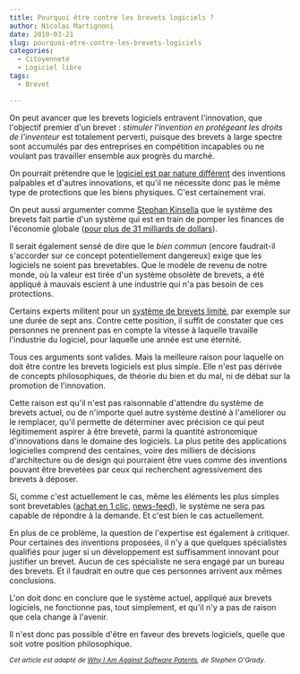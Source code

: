 ```yaml
---
title: Pourquoi être contre les brevets logiciels ?
author: Nicolas Martignoni
date: 2010-03-21
slug: pourquoi-etre-contre-les-brevets-logiciels
categories:
  - Citoyenneté
  - Logiciel libre
tags:
  - Brevet

---
```

On peut avancer que les brevets logiciels entravent l'innovation, que l'objectif premier d'un brevet : _stimuler l'invention en protégeant les droits de l'inventeur_ est totalement perverti, puisque des brevets à large spectre sont accumulés par des entreprises en compétition incapables ou ne voulant pas travailler ensemble aux progrès du marché.

On pourrait prétendre que le [logiciel est par nature différent][1] des inventions palpables et d'autres innovations, et qu'il ne nécessite donc pas le même type de protections que les biens physiques. C'est certainement vrai.

On peut aussi argumenter comme [Stephan Kinsella][2] que le système des brevets fait partie d'un système qui est en train de pomper les finances de l'économie globale ([pour plus de 31 milliards de dollars][3]).

Il serait également sensé de dire que le _bien commun_ (encore faudrait-il s'accorder sur ce concept potentiellement dangereux) exige que les logiciels ne soient pas brevetables. Que le modèle de revenu de notre monde, où la valeur est tirée d'un système obsolète de brevets, a été appliqué à mauvais escient à une industrie qui n'a pas besoin de ces protections.

<!--more-->

Certains experts militent pour un [système de brevets limité][4], par exemple sur une durée de sept ans. Contre cette position, il suffit de constater que ces personnes ne prennent pas en compte la vitesse à laquelle travaille l'industrie du logiciel, pour laquelle une année est une éternité.

Tous ces arguments sont valides. Mais la meilleure raison pour laquelle on doit être contre les brevets logiciels est plus simple. Elle n'est pas dérivée de concepts philosophiques, de théorie du bien et du mal, ni de débat sur la promotion de l'innovation.

Cette raison est qu'il n'est pas raisonnable d'attendre du système de brevets actuel, ou de n'importe quel autre système destiné à l'améliorer ou le remplacer, qu'il permette de déterminer avec précision ce qui peut légitimement aspirer à être breveté, parmi la quantité astronomique d'innovations dans le domaine des logiciels. La plus petite des applications logicielles comprend des centaines, voire des milliers de décisions d'architecture ou de design qui pourraient être vues comme des inventions pouvant être brevetées par ceux qui recherchent agressivement des brevets à déposer.

Si, comme c'est actuellement le cas, même les éléments les plus simples sont brevetables ([achat en 1 clic][5], [news-feed][6]), le système ne sera pas capable de répondre à la demande. Et c'est bien le cas actuellement.

En plus de ce problème, la question de l'expertise est également à critiquer. Pour certaines des inventions proposées, il n'y a que quelques spécialistes qualifiés pour juger si un développement est suffisamment innovant pour justifier un brevet. Aucun de ces spécialiste ne sera engagé par un bureau des brevets. Et il faudrait en outre que ces personnes arrivent aux mêmes conclusions.

L'on doit donc en conclure que le système actuel, appliqué aux brevets logiciels, ne fonctionne pas, tout simplement, et qu'il n'y a pas de raison que cela change à l'avenir.

Il n'est donc pas possible d'être en faveur des brevets logiciels, quelle que soit votre position philosophique.

_<small>Cet article est adapté de [Why I Am Against Software Patents][7], de Stephen O'Grady.</small>_

 [1]: http://www.unionsquareventures.com/2010/02/software-patents-are-the-problem-not-the-answer.php
 [2]: https://mises.org/articles.aspx?AuthorId=301
 [3]: https://mises.org/daily/4018
 [4]: http://entrepreneur.venturebeat.com/2010/03/04/in-favor-of-software-patents/
 [5]: https://www.techflash.com/seattle/2010/03/amazons_1-click_patent_confirmed_following_re-exam.html
 [6]: http://www.cnn.com/2010/TECH/02/26/facebook.patent/index.html
 [7]: https://redmonk.com/sogrady/2010/03/19/software-patents/
